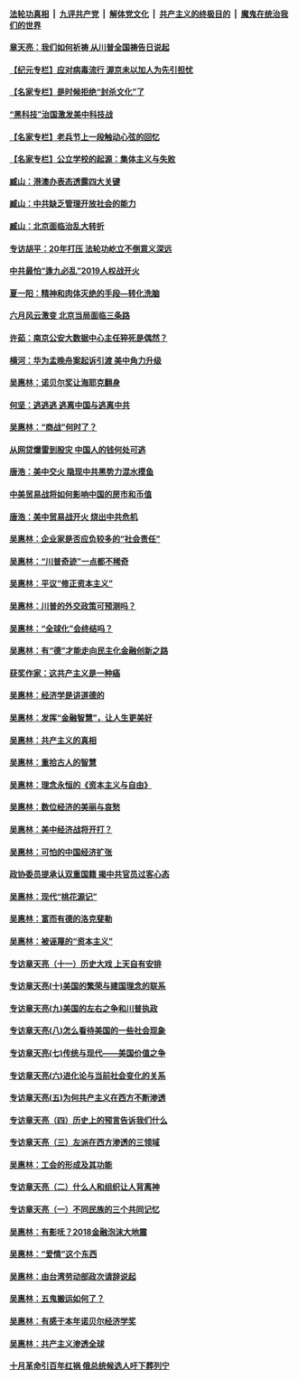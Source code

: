 

####  [法轮功真相](../../../../basic/blob/master/README.md?t=07010002) &nbsp;|&nbsp; [九评共产党](../../../../9ping.md/blob/master/README.md?t=07010002) &nbsp;|&nbsp; [解体党文化](../../../../jtdwh.md/blob/master/README.md?t=07010002)  &nbsp;|&nbsp; [共产主义的终极目的](../../../../gczydzjmd.md/blob/master/README.md?t=07010002) &nbsp;|&nbsp; [魔鬼在统治我们的世界](../../../../mgztzwmdsj.md/blob/master/README.md?t=07010002) 

#### [章天亮：我们如何祈祷 从川普全国祷告日说起](../pages/nsc423/n11944627.md?t=07010002) 

#### [【纪元专栏】应对病毒流行 渥京未以加人为先引担忧](../pages/nsc423/n11875714.md?t=07010002) 

#### [【名家专栏】是时候拒绝“封杀文化”了](../pages/nsc423/n11814093.md?t=07010002) 

#### [“黑科技”治国激发美中科技战](../pages/nsc423/n11638056.md?t=07010002) 

#### [【名家专栏】老兵节上一段触动心弦的回忆](../pages/nsc423/n11646016.md?t=07010002) 

#### [【名家专栏】公立学校的起源：集体主义与失败](../pages/nsc423/n11601833.md?t=07010002) 

#### [臧山：港澳办表态透露四大关键](../pages/nsc423/n11421628.md?t=07010002) 

#### [臧山：中共缺乏管理开放社会的能力](../pages/nsc423/n11407457.md?t=07010002) 

#### [臧山：北京面临治乱大转折](../pages/nsc423/n11406895.md?t=07010002) 

#### [专访胡平：20年打压 法轮功屹立不倒意义深远](../pages/nsc423/n11398800.md?t=07010002) 

#### [中共最怕“逢九必乱”2019人权战开火](../pages/nsc423/n11385248.md?t=07010002) 

#### [夏一阳：精神和肉体灭绝的手段—转化洗脑](../pages/nsc423/n11368250.md?t=07010002) 

#### [六月风云激变 北京当局面临三条路](../pages/nsc423/n11313668.md?t=07010002) 

#### [许茹：南京公安大数据中心主任猝死是偶然？](../pages/nsc423/n11064744.md?t=07010002) 

#### [横河：华为孟晚舟案起诉引渡 美中角力升级](../pages/nsc423/n11027230.md?t=07010002) 

#### [吴惠林：诺贝尔奖让海耶克翻身](../pages/nsc423/n10890049.md?t=07010002) 

#### [何坚：逃逃逃 逃离中国与逃离中共](../pages/nsc423/n10592891.md?t=07010002) 

#### [吴惠林：“商战”何时了？](../pages/nsc423/n10573558.md?t=07010002) 

#### [从网贷爆雷到股灾 中国人的钱何处可逃](../pages/nsc423/n10572800.md?t=07010002) 

#### [唐浩：美中交火 隐现中共黑势力混水摸鱼](../pages/nsc423/n10544040.md?t=07010002) 

#### [中美贸易战将如何影响中国的房市和币值](../pages/nsc423/n10543697.md?t=07010002) 

#### [唐浩：美中贸易战开火 烧出中共危机](../pages/nsc423/n10540126.md?t=07010002) 

#### [吴惠林：企业家是否应负较多的“社会责任”](../pages/nsc423/n10535022.md?t=07010002) 

#### [吴惠林：“川普奇迹”一点都不稀奇](../pages/nsc423/n10512808.md?t=07010002) 

#### [吴惠林：平议“修正资本主义”](../pages/nsc423/n10495724.md?t=07010002) 

#### [吴惠林：川普的外交政策可预测吗？](../pages/nsc423/n10462387.md?t=07010002) 

#### [吴惠林：“全球化”会终结吗？](../pages/nsc423/n10452838.md?t=07010002) 

#### [吴惠林：有“德”才能走向民主化金融创新之路](../pages/nsc423/n10432292.md?t=07010002) 

#### [获奖作家：这共产主义是一种癌](../pages/nsc423/n10431541.md?t=07010002) 

#### [吴惠林：经济学是讲道德的](../pages/nsc423/n10398014.md?t=07010002) 

#### [吴惠林：发挥“金融智慧”，让人生更美好](../pages/nsc423/n10375019.md?t=07010002) 

#### [吴惠林：共产主义的真相](../pages/nsc423/n10351394.md?t=07010002) 

#### [吴惠林：重拾古人的智慧](../pages/nsc423/n10337691.md?t=07010002) 

#### [吴惠林：理念永恒的《资本主义与自由》](../pages/nsc423/n10316274.md?t=07010002) 

#### [吴惠林：数位经济的美丽与哀愁](../pages/nsc423/n10292946.md?t=07010002) 

#### [吴惠林：美中经济战将开打？](../pages/nsc423/n10258825.md?t=07010002) 

#### [吴惠林：可怕的中国经济扩张](../pages/nsc423/n10219147.md?t=07010002) 

#### [政协委员提承认双重国籍 揭中共官员过客心态](../pages/nsc423/n10208809.md?t=07010002) 

#### [吴惠林：现代“桃花源记”](../pages/nsc423/n10185234.md?t=07010002) 

#### [吴惠林：富而有德的洛克斐勒](../pages/nsc423/n10142264.md?t=07010002) 

#### [吴惠林：被诬蔑的“资本主义”](../pages/nsc423/n10124816.md?t=07010002) 

#### [专访章天亮（十一）历史大戏 上天自有安排](../pages/nsc423/n10094905.md?t=07010002) 

#### [专访章天亮(十)美国的繁荣与建国理念的联系](../pages/nsc423/n10094899.md?t=07010002) 

#### [专访章天亮(九)美国的左右之争和川普执政](../pages/nsc423/n10094889.md?t=07010002) 

#### [专访章天亮(八)怎么看待美国的一些社会现象](../pages/nsc423/n10094857.md?t=07010002) 

#### [专访章天亮(七)传统与现代——美国价值之争](../pages/nsc423/n10093140.md?t=07010002) 

#### [专访章天亮(六)进化论与当前社会变化的关系](../pages/nsc423/n10092036.md?t=07010002) 

#### [专访章天亮(五)为何共产主义在西方不断渗透](../pages/nsc423/n10083620.md?t=07010002) 

#### [专访章天亮（四）历史上的预言告诉我们什么](../pages/nsc423/n10083606.md?t=07010002) 

#### [专访章天亮（三）左派在西方渗透的三领域](../pages/nsc423/n10081115.md?t=07010002) 

#### [吴惠林：工会的形成及其功能](../pages/nsc423/n10080633.md?t=07010002) 

#### [专访章天亮（二）什么人和组织让人背离神](../pages/nsc423/n10076637.md?t=07010002) 

#### [专访章天亮（一）不同民族的三个共同记忆](../pages/nsc423/n10074188.md?t=07010002) 

#### [吴惠林：有影呒？2018金融泡沫大地震](../pages/nsc423/n10040534.md?t=07010002) 

#### [吴惠林：“爱情”这个东西](../pages/nsc423/n10019423.md?t=07010002) 

#### [吴惠林：由台湾劳动部政次请辞说起](../pages/nsc423/n9979679.md?t=07010002) 

#### [吴惠林：五鬼搬运如何了？](../pages/nsc423/n9925338.md?t=07010002) 

#### [吴惠林：有感于本年诺贝尔经济学奖](../pages/nsc423/n9871883.md?t=07010002) 

#### [吴惠林：共产主义渗透全球](../pages/nsc423/n9812748.md?t=07010002) 

#### [十月革命引百年红祸 俄总统候选人吁下葬列宁](../pages/nsc423/n9810182.md?t=07010002) 

